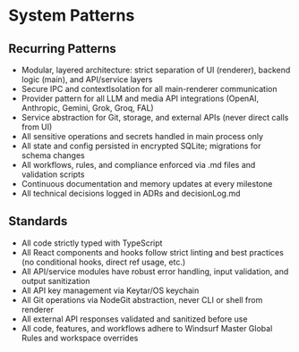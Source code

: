 # System Patterns

## Recurring Patterns
- Modular, layered architecture: strict separation of UI (renderer), backend logic (main), and API/service layers
- Secure IPC and contextIsolation for all main-renderer communication
- Provider pattern for all LLM and media API integrations (OpenAI, Anthropic, Gemini, Grok, Groq, FAL)
- Service abstraction for Git, storage, and external APIs (never direct calls from UI)
- All sensitive operations and secrets handled in main process only
- All state and config persisted in encrypted SQLite; migrations for schema changes
- All workflows, rules, and compliance enforced via .md files and validation scripts
- Continuous documentation and memory updates at every milestone
- All technical decisions logged in ADRs and decisionLog.md

## Standards
- All code strictly typed with TypeScript
- All React components and hooks follow strict linting and best practices (no conditional hooks, direct ref usage, etc.)
- All API/service modules have robust error handling, input validation, and output sanitization
- All API key management via Keytar/OS keychain
- All Git operations via NodeGit abstraction, never CLI or shell from renderer
- All external API responses validated and sanitized before use
- All code, features, and workflows adhere to Windsurf Master Global Rules and workspace overrides
